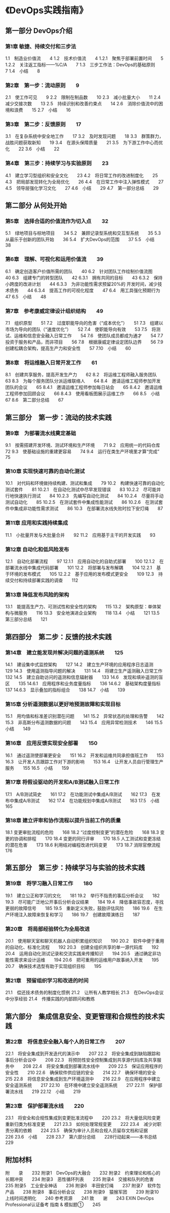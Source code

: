 # 《DevOps实践指南》

## 第一部分 DevOps介绍

### 第1章 敏捷、持续交付和三步法

1.1　制造业价值流　　4
1.2　技术价值流　　4
1.2.1　聚焦于部署前置时间　　5
1.2.2　关注返工指标——%C/A　　7
1.3　三步工作法：DevOps的基础原则　　7
1.4　小结　　8

### 第2章　第一步：流动原则　　9

2.1　使工作可见　　9
2.2　限制在制品数　　10
2.3　减小批量大小　　11
2.4　减少交接次数　　13
2.5　持续识别和改善约束点　　14
2.6　消除价值流中的困境和浪费　　15
2.7　小结　　16

### 第3章　第二步：反馈原则　　17

3.1　在复杂系统中安全地工作　　17
3.2　及时发现问题　　18
3.3　群策群力，战胜问题获取新知　　19
3.4　在源头保障质量　　21
3.5　为下游工作中心而优化　　22
3.6　小结　　22

### 第4章　第三步：持续学习与实验原则　　23

4.1　建立学习型组织和安全文化　　23
4.2　将日常工作的改进制度化　　25
4.3　把局部发现转化为全局优化　　26
4.4　在日常工作中注入弹性模式　　27
4.5　领导层强化学习文化　　27
4.6　小结　　29
4.7　第一部分总结　　29

## 第二部分 从何处开始

### 第5章　选择合适的价值流作为切入点　　32

5.1　绿地项目与棕地项目　　34
5.2　兼顾记录型系统和交互型系统　　35
5.3　从最乐于创新的团队开始　　36
5.4　扩大DevOps的范围　　37
5.5　小结　　38

### 第6章　理解、可视化和运用价值流　　39

6.1　确定创造客户价值所需的团队　　40
6.2　针对团队工作绘制价值流图　　40
6.3　组建专门的转型团队　　42
6.3.1　拥有共同的目标　　43
6.3.2　保持小跨度的改进计划　　44
6.3.3　为非功能性需求预留20%的
开发时间，减少技术债务　　44
6.3.4　提高工作的可视化程度　　47
6.4　用工具强化预期行为　　47
6.5　小结　　48

### 第7章　参考康威定律设计组织结构　　49

7.1　组织原型　　51
7.2　过度职能导向的危害（“成本优化”）　　51
7.3　组建以市场为导向的团队（“速度优化”）　　52
7.4　使职能导向有效　　53
7.5　将测试、运维和信息安全融入日常工作　　54
7.6　使团队成员都成为通才　　54
7.7　投资于服务和产品，而非项目　　56
7.8　根据康威定律设定团队边界　　56
7.9　创建松耦合架构，提高生产力和安全性　　57
7.10　小结　　60

### 第8章　将运维融入日常开发工作　　61

8.1　创建共享服务，提高开发生产力　　62
8.2　将运维工程师融入服务团队　　63
8.3　为每个服务团队分派运维联络人　　64
8.4　邀请运维工程师参加开发团队的会议　　65
8.4.1　邀请运维工程师参加每日站会　　65
8.4.2　邀请运维工程师参加回顾会议　　66
8.4.3　使用看板图展示运维工作　　66
8.5　小结　　67
8.6　第二部分总结　　67

## 第三部分　第一步：流动的技术实践

### 第9章　为部署流水线奠定基础

9.1　按需搭建开发环境、测试环境和生产环境　　71
9.2　应用统一的代码仓库　　72
9.3　使基础设施的重建更容易　　74
9.4　运行在类生产环境里才算“完成”　　75

### 第10章 实现快速可靠的自动化测试

10.1　对代码和环境做持续构建、测试和集成　　79
10.2　构建快速可靠的自动化测试套件　　81
10.2.1　在自动化测试中尽早发现错误　　83
10.2.2　尽可能并行地快速执行测试　　84
10.2.3　先编写自动化测试　　84
10.2.4　尽量将手动测试自动化　　85
10.2.5　在测试套件中集成性能测试　　86
10.2.6　在测试套件中集成非功能性需求测试　　86
10.3　在部署流水线失败时拉下安灯绳　　87

### 第11章 应用和实践持续集成

11.1　小批量开发与大批量合并　　92
11.2　应用基于主干的开发实践　　93

### 第12章 自动化和低风险发布

12.1　自动化部署流程　　97
12.1.1　应用自动化的自助式部署　　100
12.1.2　在部署流水线中集成代码部署　　101
12.2　将部署与发布解耦　　104
12.2.1　基于环境的发布模式　　105
12.2.2　基于应用的发布模式更安全　　109
12.3　持续交付和持续部署实践的调查　　112

### 第13章 降低发布风险的架构

13.1　能提高生产力、可测试性和安全性的架构　　115
13.2　架构原型：单体架构与微服务　　116
13.3　安全地演进企业架构　　118
13.4　小结　　121
13.5　第三部分总结　　121

## 第四部分　第二步：反馈的技术实践

### 第14章　建立能发现并解决问题的遥测系统　　125

14.1　建设集中式监控架构　　127
14.2　建立生产环境的应用程序日志遥测　　129
14.3　使用遥测指导问题的解决　　131
14.4　将建立生产遥测融入日常工作　　132
14.5　建立自助访问的遥测和信息辐射器　　133
14.6　发现和填补遥测的盲区　　135
14.6.1　应用程序和业务度量指标　　136
14.6.2　基础架构度量指标　　137
14.6.3　显示叠加的指标组合　　138
14.7　小结　　139

### 第15章 分析遥测数据以更好地预测故障和实现目标

15.1　用均值和标准差识别潜在问题　　141
15.2　异常状态的处理和告警　　142
15.3　非高斯分布遥测数据的问题　　143
15.4　应用异常检测技术　　146
15.5　小结　　149

### 第16章　应用反馈实现安全部署　　150

16.1　通过遥测使部署更安全　　151
16.2　开发和运维共同承担值班工作　　153
16.3　让开发人员跟踪工作对下游的影响　　153
16.4　让开发人员自行管理生产服务　　155
16.5　小结　　159

### 第17章 将假设驱动的开发和A/B测试融入日常工作

17.1　A/B测试简史　　161
17.2　在功能测试中集成A/B测试　　162
17.3　在发布中集成A/B测试　　162
17.4　在功能规划中集成A/B测试　　163
17.5　小结　　165

### 第18章 建立评审和协作流程以提升当前工作的质量

18.1 变更审批流程的危险　　168
18.2 “过度控制变更”的潜在危险　　168
18.3 变更的协调和排程　　170
18.4 变更的同行评审　　170
18.5 人工测试和变更冻结的潜在危害　　173
18.6 利用结对编程改进代码变更　　173
18.7 消除官僚流程　　176

## 第五部分　第三步：持续学习与实验的技术实践

### 第19章　将学习融入日常工作　　180

19.1　建立公正和学习的文化　　181
19.2　举行不指责的事后分析会议　　182
19.3　尽可能广泛地公开事后分析会议结果　　184
19.4　降低事故容忍度，寻找更弱的故障信号　　185
19.5　重新定义失败，鼓励评估风险　　186
19.6　在生产环境注入故障来恢复和学习　　186
19.7　创建故障演练日　　187

### 第20章　将局部经验转化为全局改进

20.1　使用聊天室和聊天机器人自动积累组织知识　　190
20.2　软件中便于重用的自动化、标准化流程　　192
20.3　创建全组织共享的单一源代码库　　192
20.4　运用自动化测试记录和交流实践来传播知识　　194
20.5　通过确定非功能性需求来设计运维　　194
20.6　把可重用的运维用户故事纳入开发　　195
20.7　确保技术选型有助于实现组织目标　　195

### 第21章　预留组织学习和改进的时间

21.1　偿还技术债务的制度化惯例
21.2　让所有人教学相长
21.3　在DevOps会议中分享经验
21.4　传播实践的内部顾问和教练

## 第六部分　集成信息安全、变更管理和合规性的技术实践

### 第22章　将信息安全融入每个人的日常工作　　207

22.1　将安全集成到开发迭代的演示中　　207
22.2　将安全集成到缺陷跟踪和事后分析会议中　　208
22.3　将预防性安全控制集成到共享源代码库及共享服务中　　208
22.4　将安全集成到部署流水线中　　209
22.5　保证应用程序的安全性　　210
22.6　确保软件供应链的安全　　214
22.7　确保环境的安全　　215
22.8　将信息安全集成到生产环境遥测中　　216
22.9　在应用程序中建立安全遥测系统　　217
22.10　在环境中建立安全遥测系统　　217
22.11　保护部署流水线　　219
22.12　小结　　219

### 第23章　保护部署流水线　　220

23.1　将安全和合规性集成到变更批准流程中　　220
23.2　将大量低风险变更重新归类为标准变更　　221
23.3　如何处理常规变更　　222
23.4　减少对职责分离的依赖　　224
23.5　确保为审计人员和合规人员留存文档和证据　　226
23.6　小结　　228
23.7　第六部分总结　　228行动起来——本书总结　　229

## 附加材料

附　　录　　232
附录1　DevOps的大融合　　232
附录2　约束理论和核心的长期冲突　　234
附录3　恶性循环列表　　235
附录4　交接和队列的危害　　235
附录5　工业安全神话　　236
附录6　丰田安灯绳　　237
附录7　软件包产品　　238
附录8　事后分析会议　　238
附录9　猿猴军团　　239
附录10　上线时间透明化　　240
参考资源　　241
致　　谢　　243
EXIN DevOps Professional认证备考
指南 & 模拟题①　　245